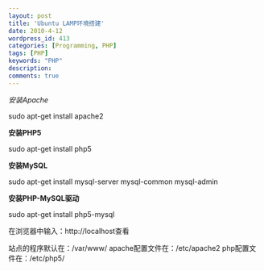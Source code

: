 ```yaml
---
layout: post
title: 'Ubuntu LAMP环境搭建'
date: 2010-4-12
wordpress_id: 413
categories: [Programming, PHP]
tags: [PHP]
keywords: "PHP"
description: 
comments: true
---
```

*安装Apache*

sudo apt-get install apache2

**安装PHP5**

sudo apt-get install php5

**安装MySQL**

sudo apt-get install mysql-server mysql-common mysql-admin

**安装PHP-MySQL驱动**

sudo apt-get install php5-mysql

在浏览器中输入：http://localhost查看

站点的程序默认在：/var/www/
apache配置文件在：/etc/apache2
php配置文件在：/etc/php5/

